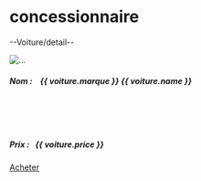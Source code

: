 # concessionnaire
--Voiture/detail--
<div class="offset-2 col-md-6 mb-3">
		<div class="col-9 card h-100 px-2">
		  <img src=" {{ voiture.image.url }} " class="card-img-top img-responsive" alt="...">
		  <div class="card-body">
		    <h5 class="card-title">Nom : &nbsp;&nbsp; {{ voiture.marque }} {{ voiture.name }} </h5>
		    <br> <br> <br>
		    <h5 class="card-title">Prix : &nbsp;&nbsp;{{ voiture.price }}  </h5>
		    <a href="{% url 'voiture:payement' voiture.pk %}" class="btn btn-info text-white offset-4">Acheter</a>
		  </div>
		</div>
	</div>